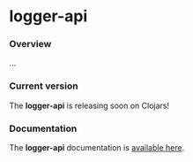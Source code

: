 
# logger-api

### Overview
...

### Current version
The <strong>logger-api</strong> is releasing soon on Clojars!

### Documentation
The <strong>logger-api</strong> documentation is [available here](documentation/COVER.md).
